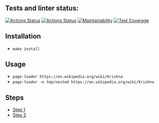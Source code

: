 ## Tests and linter status:
[![Actions Status](https://github.com/datsenko-md/fullstack-javascript-project-4/workflows/hexlet-check/badge.svg)](https://github.com/datsenko-md/fullstack-javascript-project-4/actions)
[![Actions Status](https://github.com/datsenko-md/fullstack-javascript-project-4/workflows/check/badge.svg)](https://github.com/datsenko-md/fullstack-javascript-project-4/actions)
[![Maintainability](https://api.codeclimate.com/v1/badges/ad64d7c391f073b54813/maintainability)](https://codeclimate.com/github/datsenko-md/fullstack-javascript-project-4/maintainability)
[![Test Coverage](https://api.codeclimate.com/v1/badges/ad64d7c391f073b54813/test_coverage)](https://codeclimate.com/github/datsenko-md/fullstack-javascript-project-4/test_coverage)

## Installation

* `make install` 

## Usage

* `page-loader https://en.wikipedia.org/wiki/Krishna`
* `page-loader -o tmp/nested https://en.wikipedia.org/wiki/Krishna`

## Steps

* [Step 1](https://asciinema.org/a/596084)
* [Step 2](https://asciinema.org/a/596677)